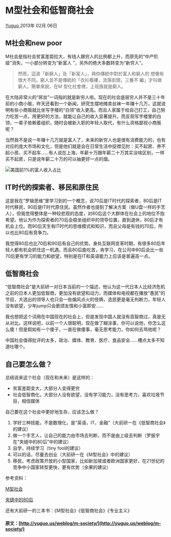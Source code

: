 #  M型社会和低智商社会 

[ Yuguo ](http://yuguo.us) 2013年 02月 06日 

##  M社会和new poor 

M社会是指社会贫富差距拉大，有钱人跟穷人的比例都上升，而原先的“中产阶级”消失，一小部分转变为“新富人 ”，另外的绝大多数转变为“新穷人”。 

> 然而，這波「新窮人」及「新富人」，與你傳統中對於富人和窮人的 想像有很大不同。窮人並不是傳統的「衣衫襤褸，流落街頭，三餐不 繼」才叫做窮人。簡單來說，在M 型化社會裡，上班族就是窮人。 

在大陆非常火的“屌丝”一词指的就是新穷人啦。现在的社会底层穷人并不是三十年前的小商小贩，昨天还看到一个新闻，研究生摆地摊卖丝袜一年赚十几万，这就说明有些小商贩就比坐写字楼的“白领”收入更高。而且人家属于给自己打工，自己努力吃苦一点，用更好的方法，就能让自己的收入显著提升。而反观写字楼里的白领，一辈子依赖着组织，随时会被新入职的年轻人取代，有什么资格鄙视小商贩呢？ 

当然我不是说一年赚十几万就是富人了，未来的新穷人也是很有消费能力的，也有对应的庞大市场和文化，但是他们就是会在日常生活中捉襟见肘：买不起房、养不起小孩、买不起车……有人说在上海，年薪十万跟年薪二十万其实没啥区别，一样买不起房，只是说年薪二十万的可以抽更好一点的烟。 

![美国前1%的富人收入占比](/files/2013/02/2008_Top1percentUSA.png)

##  IT时代的探索者、移民和原住民 

这是我在“罗辑思维”里学习到的一个概念，说70后是IT时代的探索者，80后是IT时代移民，90后是IT时代原住民。虽然作者也提到了解决方案（做U盘一样的手艺人），但我觉得整体是一种较悲观的态度，对80后这个大群体在社会上的地位不抱希望。他认为作为探索者的70后会稳坐组织中的领导位置，直到退休，80后才有机会上位。而90后天生有IT时代的思维模式和知识，而且父母是有钱的70后，所以也比80后有竞争力。 

我觉得80后也比70后和90后有自己的优势。身处互联网变革时期，有很多80后年轻人都有机会抓住这一机遇。而且80后能吃苦，肯学习，在公司中80后会比一些70后更有学习的能力和欲望，特别是在IT和英语能力上应该是普遍高一点。 

##  低智商社会 

“低智商社会”是大前研一对日本当前的一个描述，他认为这一代日本人比经济危机之前的日本人更加低智商，更加没有欲望和动力，而媒体和电视都在播放“愚民”的节目，大选出的领导人也只会一些煽风点火的伎俩，选民更是毫无判断力，年轻人没有欲望，少年jump只会歌颂友情和小富即安…… 

我也想把这个词用在中国现在的社会上，但是发现中国人就没有高智商过，真是无从对比。这样说吧，以前一个人很聪明，现在做了糊涂事，你可以说他，你怎么这么傻！但是假如有一个傻子，一直在做傻事，毫无思考能力，你如何去骂他呢？ 

中国社会值得批评的太多，政治、媒体、教育、医疗、食品安全……槽点太多不知道吐哪个。 

##  自己要怎么做？ 

总结说来这个社会（现在和未来）是这样的： 

  * 贫富差距变大，大部分人变得更穷 
  * 社会低智商化，大部分人没有欲望，没有学习能力，没有思考力，喜欢垃圾节目，相信媒体 

自己要在这个社会中更好地生存，应该怎么做？ 

  1. 学好三种技能，不是数理化，是“英语，IT，金融”（大前研一在《低智商社会》的建议） 
  2. 做一个手艺人，让自己的能力由市场去判断，而不是由上级去判断（罗振宇在“夹缝中的80后”中的建议） 
  3. 自学，持续学习（tiny fool的建议） 
  4. 可以的话，尽量去创业（大前研一在《M型社会》中的建议） 
  5. 移民，考虑政策开放的小型国家，比如新加坡或者欧洲国家更好，在21世纪的竞争中小国家转型更快，更有优势（余果的建议） 

参考资料： 

[ M型社会 ](http://zh.wikipedia.org/wiki/M%E5%9E%8B%E7%A4%BE%E6%9C%83)

[ 夹缝中的80后 ](http://v.youku.com/v_show/id_XNTA2NDQ4MzIw.html)

还有大前研一的三本书：《M型社会》《低智商社会》《专业主义》 
#### 原文：[http://yuguo.us/weblog/m-society/](http://yuguo.us/weblog/m-society/)
